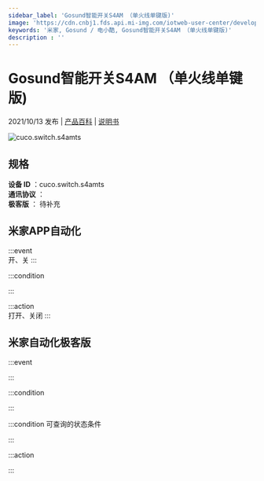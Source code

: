 ```yaml
---
sidebar_label: 'Gosund智能开关S4AM （单火线单键版)'
image: 'https://cdn.cnbj1.fds.api.mi-img.com/iotweb-user-center/developer_16790680297615CR1XY74.png?GalaxyAccessKeyId=AKVGLQWBOVIRQ3XLEW&Expires=9223372036854775807&Signature=Qk8p/Db/6DTIvTidfiYuFUyAIRg='
keywords: '米家, Gosund / 电小酷, Gosund智能开关S4AM （单火线单键版)'
description : ''
---
```

# Gosund智能开关S4AM （单火线单键版)

2021/10/13 发布 | [产品百科](https://home.mi.com/webapp/content/baike/product/index.html?model=cuco.switch.s4amts/) | [说明书](https://home.mi.com/views/introduction.html?model=cuco.switch.s4amts&region=cn)

![cuco.switch.s4amts](https://cdn.cnbj1.fds.api.mi-img.com/iotweb-user-center/developer_16790680297615CR1XY74.png?GalaxyAccessKeyId=AKVGLQWBOVIRQ3XLEW&Expires=9223372036854775807&Signature=Qk8p/Db/6DTIvTidfiYuFUyAIRg=)

## 规格  
> 
**设备 ID** ：cuco.switch.s4amts  
**通讯协议** ：  
**极客版**  ： 待补充 


## 米家APP自动化  

:::event  
开、关
:::

:::condition  

:::

:::action   
打开、关闭
:::

## 米家自动化极客版  

:::event  

:::

:::condition  

:::

:::condition 可查询的状态条件  

:::

:::action  

:::

        
